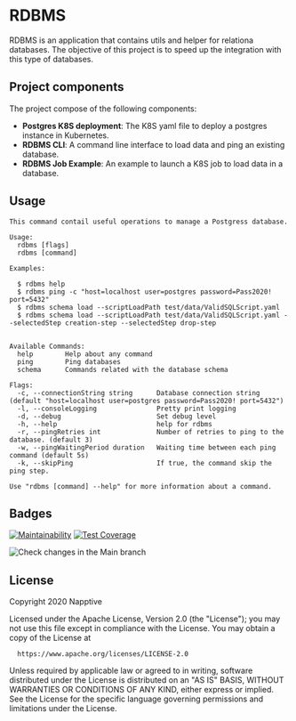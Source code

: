 # RDBMS
RDBMS is an application that contains utils and helper for relationa databases. The objective of this project is to speed up the integration with this type of databases.

## Project components

The project compose of the following components:
* **Postgres K8S deployment**: The K8S yaml file to deploy a postgres instance in Kubernetes.
* **RDBMS CLI**: A command line interface to load data and ping an existing database.
* **RDBMS Job Example**: An example to launch a K8S job to load data in a database.

## Usage

```
This command contail useful operations to manage a Postgress database.

Usage:
  rdbms [flags]
  rdbms [command]

Examples:

  $ rdbms help
  $ rdbms ping -c "host=localhost user=postgres password=Pass2020! port=5432"
  $ rdbms schema load --scriptLoadPath test/data/ValidSQLScript.yaml
  $ rdbms schema load --scriptLoadPath test/data/ValidSQLScript.yaml --selectedStep creation-step --selectedStep drop-step 


Available Commands:
  help        Help about any command
  ping        Ping databases
  schema      Commands related with the database schema

Flags:
  -c, --connectionString string      Database connection string (default "host=localhost user=postgres password=Pass2020! port=5432")
  -l, --consoleLogging               Pretty print logging
  -d, --debug                        Set debug level
  -h, --help                         help for rdbms
  -r, --pingRetries int              Number of retries to ping to the database. (default 3)
  -w, --pingWaitingPeriod duration   Waiting time between each ping command (default 5s)
  -k, --skipPing                     If true, the command skip the ping step.

Use "rdbms [command] --help" for more information about a command.
```


## Badges


[![Maintainability](https://api.codeclimate.com/v1/badges/ba6870eb1d521374c67c/maintainability)](https://codeclimate.com/repos/5f97e2a0efdcff039e00428e/maintainability) [![Test Coverage](https://api.codeclimate.com/v1/badges/ba6870eb1d521374c67c/test_coverage)](https://codeclimate.com/repos/5f97e2a0efdcff039e00428e/test_coverage)

![Check changes in the Main branch](https://github.com/napptive/rdbms/workflows/Check%20changes%20in%20the%20Main%20branch/badge.svg?branch=main)


## License

 Copyright 2020 Napptive

 Licensed under the Apache License, Version 2.0 (the "License");
 you may not use this file except in compliance with the License.
 You may obtain a copy of the License at

      https://www.apache.org/licenses/LICENSE-2.0

 Unless required by applicable law or agreed to in writing, software
 distributed under the License is distributed on an "AS IS" BASIS,
 WITHOUT WARRANTIES OR CONDITIONS OF ANY KIND, either express or implied.
 See the License for the specific language governing permissions and
 limitations under the License.
